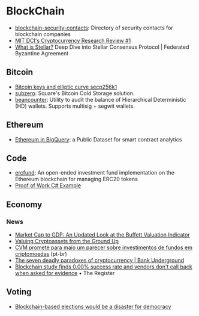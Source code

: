# BlockChain

* [blockchain-security-contacts](https://github.com/trailofbits/blockchain-security-contacts): Directory of security contacts for blockchain companies
* [MIT DCI's Cryptocurrency Research Review #1](https://mitcryptocurrencyresearch.substack.com/p/mit-dcis-cryptocurrency-research)
* [What is Stellar?](https://achainofblocks.com/2018/12/13/what-is-stellar-consensus-protocol-federated-byzantine-agreement/)  Deep Dive into Stellar Consensus Protocol | Federated Byzantine Agreement
  
## Bitcoin

* [Bitcoin keys and elliptic curve secp256k1](https://www.johndcook.com/blog/2018/08/14/bitcoin-elliptic-curves/)
* [subzero](https://github.com/square/subzero): Square's Bitcoin Cold Storage solution.
* [beancounter](https://github.com/square/beancounter/): Utility to audit the balance of Hierarchical Deterministic (HD) wallets. Supports multisig + segwit wallets.

## Ethereum

* [Ethereum in BigQuery](https://cloud.google.com/blog/products/data-analytics/ethereum-bigquery-public-dataset-smart-contract-analytics): a Public Dataset for smart contract analytics

## Code

* [ercfund](https://github.com/ScJa/ercfund): An open-ended investment fund implementation on the Ethereum blockchain for managing ERC20 tokens
* [Proof of Work C# Example](http://codewithevgeny.com/proof-work-c-example/)

## Economy

### News

* [Market Cap to GDP: An Updated Look at the Buffett Valuation Indicator](https://www.advisorperspectives.com/dshort/updates/2017/09/06/market-cap-to-gdp-an-updated-look-at-the-buffett-valuation-indicator)
* [Valuing Cryptoassets from the Ground Up](https://medium.com/@sall/valuing-cryptoassets-from-the-ground-up-441ad5a9ff03)
* [CVM promete para maio um parecer sobre investimentos de fundos em criptomoedas](http://www.convergenciadigital.com.br/cgi/cgilua.exe/sys/start.htm?UserActiveTemplate=site&infoid=47787) (pt-br)
* [The seven deadly paradoxes of cryptocurrency | Bank Underground](https://bankunderground.co.uk/2018/11/13/the-seven-deadly-paradoxes-of-cryptocurrency/)
* [Blockchain study finds 0.00% success rate and vendors don't call back when asked for evidence](https://www.theregister.co.uk/2018/11/30/blockchain_study_finds_0_per_cent_success_rate/) • The Register

## Voting

* [Blockchain-based elections would be a disaster for democracy](https://arstechnica.com/tech-policy/2018/11/blockchain-based-elections-would-be-a-disaster-for-democracy/)